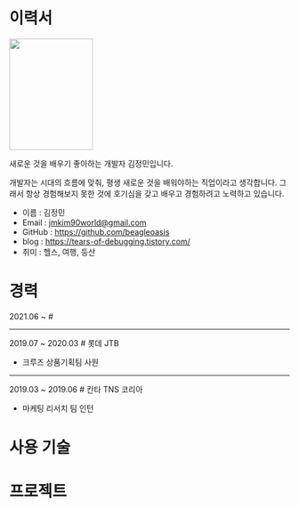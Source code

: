 # 이력서

<img src="https://user-images.githubusercontent.com/73637960/209923241-fdb78880-fdff-4d8d-9a5a-6e5c0637cff5.jpeg"  width="150" height="200"/>

새로운 것을 배우기 좋아하는 개발자 김정민입니다.

개발자는 시대의 흐름에 맞춰, 평생 새로운 것을 배워야하는 직업이라고 생각합니다. 그래서 항상 경험해보지 못한 것에 호기심을 갖고 배우고 경험하려고 노력하고 있습니다.

+ 이름 : 김정민
+ Email : jmkim90world@gmail.com
+ GitHub : https://github.com/beagleoasis
+ blog : https://tears-of-debugging.tistory.com/
+ 취미 : 헬스, 여행, 등산



# 경력

2021.06 ~ #


---
2019.07 ~ 2020.03 # 롯데 JTB
+ 크루즈 상품기획팀 사원

---
2019.03 ~ 2019.06 # 칸타 TNS 코리아

+ 마케팅 리서치 팀 인턴



# 사용 기술



# 프로젝트


